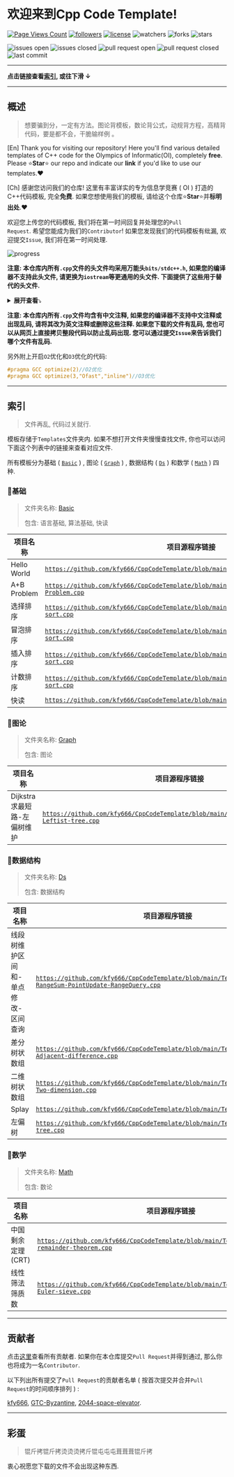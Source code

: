 # 欢迎来到Cpp Code Template!
<!--
[![awesome](https://camo.githubusercontent.com/abb97269de2982c379cbc128bba93ba724d8822bfbe082737772bd4feb59cb54/68747470733a2f2f63646e2e7261776769742e636f6d2f73696e647265736f726875732f617765736f6d652f643733303566333864323966656437386661383536353265336136336531353464643865383832392f6d656469612f62616467652e737667)](https://github.com/sindresorhus/awesome)
[![Github](https://img.shields.io/badge/GitHub-100000?style=for-the-badge&logo=github&logoColor=white)](https://github.com)
![Cpp](https://img.shields.io/badge/C%2B%2B-00599C?style=for-the-badge&logo=c%2B%2B&logoColor=white)
![Markdown](https://img.shields.io/badge/Markdown-000000?style=for-the-badge&logo=markdown&logoColor=white)
![Git](https://img.shields.io/badge/GIT-E44C30?style=for-the-badge&logo=git&logoColor=white)

![Pycharm](https://img.shields.io/badge/PyCharm-000000.svg?&style=for-the-badge&logo=PyCharm&logoColor=white)
![Github Actions](https://img.shields.io/badge/GitHub_Actions-2088FF?style=for-the-badge&logo=github-actions&logoColor=white)
![Visual Studio](https://img.shields.io/badge/Visual_Studio-5C2D91?style=for-the-badge&logo=visual%20studio&logoColor=white)
![Visual Studio Code](https://img.shields.io/badge/Visual_Studio_Code-0078D4?style=for-the-badge&logo=visual%20studio%20code&logoColor=white)
-->
[![Page Views Count](https://badges.toozhao.com/badges/01HDE13JSWPFN1ME6TGB42DV8T/green.svg)](https://badges.toozhao.com/stats/01HDE13JSWPFN1ME6TGB42DV8T "Get your own page views count badge on badges.toozhao.com")
[![followers](https://img.shields.io/github/followers/kfy666.svg?style=social&label=Follow&maxAge=2592000)](https://github.com/kfy666)
[![license](https://img.shields.io/github/license/kfy666/CppCodeTemplate.svg?color=slateblue)](https://github.com/kfy666/CppCodeTemplate)
![watchers](https://img.shields.io/github/watchers/kfy666/CppCodeTemplate.svg?style=social&label=Watch)
![forks](https://img.shields.io/github/forks/kfy666/CppCodeTemplate.svg?style=social)
![stars](https://img.shields.io/github/stars/kfy666/CppCodeTemplate.svg?style=social&label=Stars)

![issues open](https://img.shields.io/github/issues/kfy666/CppCodeTemplate.svg?color=lime)
![issues closed](https://img.shields.io/github/issues-closed/kfy666/CppCodeTemplate.svg?color=yellow)
![pull request open](https://img.shields.io/github/issues-pr/kfy666/CppCodeTemplate.svg?color=lime)
![pull request closed](https://img.shields.io/github/issues-pr-closed/kfy666/CppCodeTemplate.svg?color=yellow)
![last commit](https://img.shields.io/github/last-commit/kfy666/CppCodeTemplate.svg)

---

**点击链接查看<a href="#index">索引</a>, 或往下滑 ↓**

---

## 概述

> 想要骗到分，一定有方法。图论背模板，数论背公式，动规背方程，高精背代码，要是都不会，干脆输样例 。

[En] Thank you for visiting our repository! Here you'll find various detailed templates of C++ code for the Olympics of Informatic(OI), completely **free**. Please ⭐**Star**⭐ our repo and indicate our **link** if you'd like to use our templates.❤️

[Ch] 感谢您访问我们的仓库! 这里有丰富详实的专为信息学竞赛 ( OI ) 打造的C++代码模板, 完全**免费**. 如果您想使用我们的模板, 请给这个仓库⭐**Star**⭐并**标明出处**.❤️

欢迎您上传您的代码模板, 我们将在第一时间回复并处理您的<code>Pull Request</code>. 希望您能成为我们的<code>Contributor</code>!
如果您发现我们的代码模板有纰漏, 欢迎提交<code>Issue</code>, 我们将在第一时间处理.

![progress](https://img.shields.io/badge/更新进度-1%25_(15/1000+)-orange)

**注意: 本仓库内所有<code>.cpp</code>文件的头文件均采用万能头<code>bits/stdc++.h</code>, 如果您的编译器不支持此头文件, 请更换为<code>iostream</code>等更通用的头文件. 下面提供了这些用于替代的头文件.**

<details>
<summary> <b>展开查看</b>⤵️ </summary>
	
```cpp
#include<iostream>
#include<cstdio>
#include<fstream>
#include<algorithm>
#include<cmath>
#include<deque>
#include<vector>
#include<queue>
#include<string>
#include<cstring>
#include<map>
#include<stack>
#include<set>
#include<cstdlib>
#include<bitset>
```

</details>

**注意: 本仓库内所有<code>.cpp</code>文件均含有中文注释, 如果您的编译器不支持中文注释或出现乱码, 请将其改为英文注释或删除这些注释. 如果您下载的文件有乱码, 您也可以从网页上直接拷贝整段代码以防止乱码出现. 您可以通过提交<code>Issue</code>来告诉我们哪个文件有乱码.**

另外附上开启<code>O2</code>优化和<code>O3</code>优化的代码:
```cpp
#pragma GCC optimize(2)//O2优化
#pragma GCC optimize(3,"Ofast","inline")//O3优化
```

<a name="index"></a>

---

## 索引

> 文件再乱, 代码过关就行.

模板存储于<code>Templates</code>文件夹内. 如果不想打开文件夹慢慢查找文件, 你也可以访问下面这个列表中的链接来查看对应文件.

所有模板分为基础 ( <a href="#bsc"><code>Basic</code></a> ) , 图论 ( <a href="#grh"><code>Graph</code></a> ) , 数据结构 ( <a href="#ds"><code>Ds</code></a> ) 和数学 ( <a href="#mth"><code>Math</code></a> ) 四种.

<a name="bsc"></a>

### 📝基础

> 文件夹名称: <a href="https://github.com/kfy666/CppCodeTemplate/tree/main/Templates/Basic">Basic</a>
> 
> 包含: 语言基础, 算法基础, 快读

| 项目名称 | 项目源程序链接 |
|------|------|
|Hello World| <code>https://github.com/kfy666/CppCodeTemplate/blob/main/Templates/Basic/HelloWorld.cpp</code> |
|A+B Problem| <code>https://github.com/kfy666/CppCodeTemplate/blob/main/Templates/Basic/A%2BB-Problem.cpp</code> |
|选择排序| <code>https://github.com/kfy666/CppCodeTemplate/blob/main/Templates/Basic/Selection-sort.cpp</code> |
|冒泡排序| <code>https://github.com/kfy666/CppCodeTemplate/blob/main/Templates/Basic/Bubble-sort.cpp</code> |
|插入排序| <code>https://github.com/kfy666/CppCodeTemplate/blob/main/Templates/Basic/Insertion-sort.cpp</code> |
|计数排序| <code>https://github.com/kfy666/CppCodeTemplate/blob/main/Templates/Basic/Counting-sort.cpp</code> |
|快读| <code>https://github.com/kfy666/CppCodeTemplate/blob/main/Templates/Basic/Quick-read.cpp</code> |

<a name="grh"></a>

### 🧩图论

> 文件夹名称: <a href="https://github.com/kfy666/CppCodeTemplate/tree/main/Templates/Graph">Graph</a>
> 
> 包含: 图论

| 项目名称 | 项目源程序链接 |
|------|------|
|Dijkstra求最短路-左偏树维护| <code>https://github.com/kfy666/CppCodeTemplate/blob/main/Templates/Graph/Dijkstra-Leftist-tree.cpp</code> |

<a name="ds"></a>

### 🌳数据结构

> 文件夹名称: <a href="https://github.com/kfy666/CppCodeTemplate/tree/main/Templates/Ds">Ds</a>
> 
> 包含: 数据结构

| 项目名称 | 项目源程序链接 |
|------|------|
|线段树维护区间和-单点修改-区间查询 | <code>https://github.com/kfy666/CppCodeTemplate/blob/main/Templates/Ds/Seg-RangeSum-PointUpdate-RangeQuery.cpp</code> |
|差分树状数组| <code>https://github.com/kfy666/CppCodeTemplate/blob/main/Templates/Ds/Fenwick-Adjacent-difference.cpp</code> |
|二维树状数组| <code>https://github.com/kfy666/CppCodeTemplate/blob/main/Templates/Ds/Fenwick-Two-dimension.cpp</code> |
|Splay| <code>https://github.com/kfy666/CppCodeTemplate/blob/main/Templates/Ds/Splay.cpp</code> |
|左偏树| <code>https://github.com/kfy666/CppCodeTemplate/blob/main/Templates/Ds/Leftist-tree.cpp</code> |

<a name="mth"></a>

### 🎲数学

> 文件夹名称: <a href="https://github.com/kfy666/CppCodeTemplate/tree/main/Templates/Math">Math</a>
> 
> 包含: 数论

| 项目名称 | 项目源程序链接 |
|------|------|
|中国剩余定理(CRT)| <code>https://github.com/kfy666/CppCodeTemplate/blob/main/Templates/Math/Chinese-remainder-theorem.cpp</code> |
|线性筛法筛质数| <code>https://github.com/kfy666/CppCodeTemplate/blob/main/Templates/Math/Prime-Euler-sieve.cpp</code> |

---

## 贡献者

点击[这里](https://github.com/kfy666/CppCodeTemplate/graphs/contributors)查看所有贡献者. 如果你在本仓库提交<code>Pull Request</code>并得到通过, 那么你也将成为一名<code>Contributor</code>.

以下列出所有提交了<code>Pull Request</code>的贡献者名单 ( 按首次提交并合并<code>Pull Request</code>的时间顺序排列 ) :

[kfy666](https://github.com/kfy666), [GTC-Byzantine](https://github.com/GTC-Byzantine), [2044-space-elevator](https://github.com/2044-space-elevator).

---

## 彩蛋

> 锟斤拷锟斤拷烫烫烫拷斤锟屯屯屯葺葺葺锟斤拷
> 
衷心祝愿您下载的文件不会出现这种东西.
